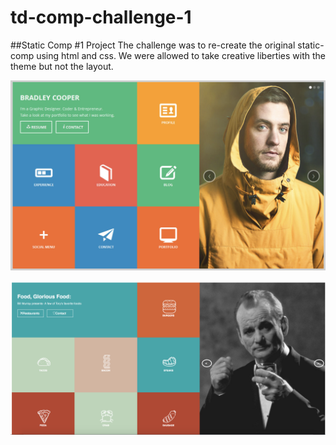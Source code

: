 # td-comp-challenge-1
##Static Comp #1 Project
The challenge was to re-create the original static-comp using html and css.
We were allowed to take creative liberties with the theme but not the layout. 

![Original Comp](/images/original-comp.png)

![My Version](/images/td-static-comp1.png)
